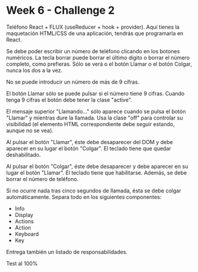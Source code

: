 # Week 6 - Challenge 2

Teléfono React + FLUX (useReducer + hook + provider).
Aquí tienes la maquetación HTML/CSS de una aplicación, tendrás que programarla en React.

Se debe poder escribir un número de teléfono clicando en los botones numéricos. La tecla borrar puede borrar el último dígito o borrar el número completo, como prefieras.
Sólo se verá o el botón Llamar o el botón Colgar, nunca los dos a la vez.

No se puede introducir un número de más de 9 cifras.

El botón Llamar sólo se puede pulsar si el número tiene 9 cifras. Cuando tenga 9 cifras el botón debe tener la clase "active".

El mensaje superior "Llamando..." sólo aparece cuando se pulsa el botón "Llamar" y mientras dure la llamada. Usa la clase "off" para controlar su visibilidad (el elemento HTML correspondiente debe seguir estando, aunque no se vea).

Al pulsar el botón "Llamar", éste debe desaparecer del DOM y debe aparecer en su lugar el botón "Colgar". El teclado tiene que quedar deshabilitado.

Al pulsar el botón "Colgar", éste debe desaparecer y debe aparecer en su lugar el botón "Llamar". El teclado tiene que habilitarse. Además, se debe borrar el número de teléfono.

Si no ocurre nada tras cinco segundos de llamada, ésta se debe colgar automáticamente.
Separa todo en los siguientes componentes:

- Info
- Display
- Actions
- Action
- Keyboard
- Key

Entrega también un listado de responsabilidades.

Test al 100%
